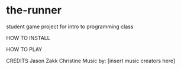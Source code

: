 # the-runner
student game project for intro to programming class

HOW TO INSTALL

HOW TO PLAY

CREDITS
Jason
Zakk
Christine
Music by: [insert music creators here]
